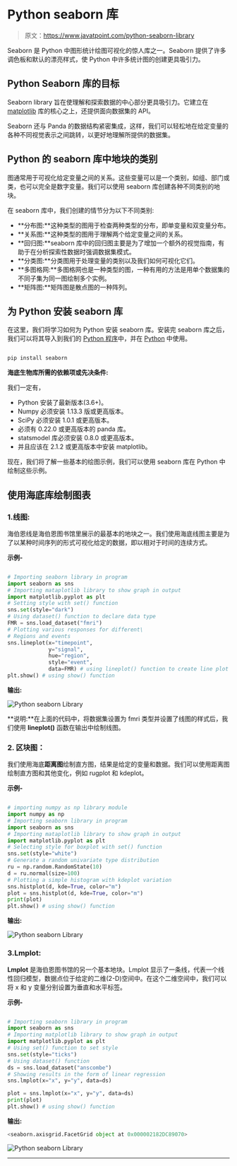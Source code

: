 # Python seaborn 库

> 原文：<https://www.javatpoint.com/python-seaborn-library>

Seaborn 是 Python 中图形统计绘图可视化的惊人库之一。Seaborn 提供了许多调色板和默认的漂亮样式，使 Python 中许多统计图的创建更具吸引力。

## Python Seaborn 库的目标

Seaborn library 旨在使理解和探索数据的中心部分更具吸引力。它建立在 [matplotlib](https://www.javatpoint.com/matplotlib) 库的核心之上，还提供面向数据集的 API。

Seaborn 还与 Panda 的数据结构紧密集成，这样，我们可以轻松地在给定变量的各种不同视觉表示之间跳转，以更好地理解所提供的数据集。

## Python 的 seaborn 库中地块的类别

图通常用于可视化给定变量之间的关系。这些变量可以是一个类别，如组、部门或类，也可以完全是数字变量。我们可以使用 seaborn 库创建各种不同类别的地块。

在 seaborn 库中，我们创建的情节分为以下不同类别:

*   **分布图:**这种类型的图用于检查两种类型的分布，即单变量和双变量分布。
*   **关系图:**这种类型的图用于理解两个给定变量之间的关系。
*   **回归图:**seaborn 库中的回归图主要是为了增加一个额外的视觉指南，有助于在分析探索性数据时强调数据集模式。
*   **分类图:**分类图用于处理变量的类别以及我们如何可视化它们。
*   **多图格网:**多图格网也是一种类型的图，一种有用的方法是用单个数据集的不同子集为同一图绘制多个实例。
*   **矩阵图:**矩阵图是散点图的一种阵列。

## 为 Python 安装 seaborn 库

在这里，我们将学习如何为 Python 安装 seaborn 库。安装完 seaborn 库之后，我们可以将其导入到我们的 [Python 程序](https://www.javatpoint.com/python-programs)中，并在 [Python](https://www.javatpoint.com/python-tutorial) 中使用。

```py

pip install seaborn

```

**海底生物库所需的依赖项或先决条件:**

我们一定有，

*   Python 安装了最新版本(3.6+)。
*   Numpy 必须安装 1.13.3 版或更高版本。
*   SciPy 必须安装 1.0.1 或更高版本。
*   必须有 0.22.0 或更高版本的 panda 库。
*   statsmodel 库必须安装 0.8.0 或更高版本。
*   并且应该在 2.1.2 或更高版本中安装 matplotlib。

现在，我们将了解一些基本的绘图示例，我们可以使用 seaborn 库在 Python 中绘制这些示例。

## 使用海底库绘制图表

### 1.线图:

海伯恩线是海伯恩图书馆里展示的最基本的地块之一。我们使用海底线图主要是为了以某种时间序列的形式可视化给定的数据，即以相对于时间的连续方式。

**示例-**

```py

# Importing seaborn library in program
import seaborn as sns
# Importing mataplotlib library to show graph in output
import matplotlib.pyplot as plt
# Setting style with set() function
sns.set(style="dark")
# Using dataset() function to declare data type
FMR = sns.load_dataset("fmri")
# Plotting various responses for different\
# Regions and events
sns.lineplot(x="timepoint",
             y="signal",
             hue="region",
             style="event",
             data=FMR) # using lineplot() function to create line plot
plt.show() # using show() function

```

**输出:**

![Python seaborn Library](img/d301dceb3deffbcdb7ef2696511c37a2.png)

**说明:**在上面的代码中，将数据集设置为 fmri 类型并设置了线图的样式后，我们使用 **lineplot()** 函数在输出中绘制线图。

### 2\. 区块图：

我们使用海底**距离图**绘制直方图，结果是给定的变量和数据。我们可以使用距离图绘制直方图和其他变化，例如 rugplot 和 kdeplot。

**示例-**

```py

# importing numpy as np library module
import numpy as np
# Importing seaborn library in program
import seaborn as sns
# Importing mataplotlib library to show graph in output
import matplotlib.pyplot as plt
# Selecting style for boxplot with set() function
sns.set(style="white")
# Generate a random univariate type distribution
ru = np.random.RandomState(10)
d = ru.normal(size=100)
# Plotting a simple histogram with kdeplot variation
sns.histplot(d, kde=True, color="m")
plot = sns.histplot(d, kde=True, color="m")
print(plot)
plt.show() # using show() function

```

**输出:**

![Python seaborn Library](img/0272b0ef6f817c776186db971050219f.png)

### 3.Lmplot:

**Lmplot** 是海伯恩图书馆的另一个基本地块。Lmplot 显示了一条线，代表一个线性回归模型，数据点位于给定的二维(2-D)空间中。在这个二维空间中，我们可以将 x 和 y 变量分别设置为垂直和水平标签。

**示例-**

```py

# Importing seaborn library in program
import seaborn as sns
# Importing matplotlib library to show graph in output
import matplotlib.pyplot as plt
# Using set() function to set style
sns.set(style="ticks")
# Using dataset() function
ds = sns.load_dataset("anscombe")
# Showing results in the form of linear regression
sns.lmplot(x="x", y="y", data=ds)

plot = sns.lmplot(x="x", y="y", data=ds)
print(plot)
plt.show() # using show() function

```

**输出:**

```py
<seaborn.axisgrid.FacetGrid object at 0x000002182DC89070>

```

![Python seaborn Library](img/2c28982f20956d97602b2cdd3c3f9a23.png)

* * *
